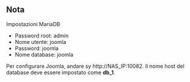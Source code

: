 ## Nota 
Impostazioni MariaDB

- Password root: admin
- Nome utente: joomla
- Password: joomla
- Nome database: joomla

Per configurare Joomla, andare sy http://NAS_IP:10082. Il nome host del database deve essere impostato come **db_1**.
